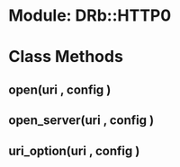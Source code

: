 # Module: DRb::HTTP0
    



# Class Methods
## open(uri , config ) [](#method-c-open)
## open_server(uri , config ) [](#method-c-open_server)
## uri_option(uri , config ) [](#method-c-uri_option)

